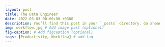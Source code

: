 ```yaml
---
layout: post
title: The Data Engineer
date: 2022-03-03 00:00:00 +0300
description: You’ll find this post in your `_posts` directory. Go ahead and edit it and re-build the site to see your changes. # Add post description (optional)
img: workflow.jpg # Add image post (optional)
fig-caption: # Add figcaption (optional)
tags: [Productivity, Workflow] # add tag
---
```


<object data="{{ site.baseurl }}/pdfs/Data_Egnineer.pdf" width="1000" height="1000"  type="application/pdf">
</object>